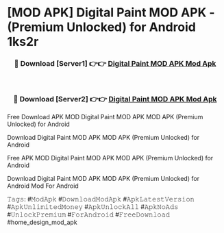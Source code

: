 # [MOD APK] Digital Paint MOD APK - (Premium Unlocked) for Android 1ks2r



<div align="center">
<h3>🔴 Download [Server1] 👉👉 <a href="https://momento.my/?title=Digital_Paint_MOD_APK">Digital Paint MOD APK Mod Apk</a></h3><br>

<h3>🔴 Download [Server2] 👉👉 <a href="https://momento.my/?title=Digital_Paint_MOD_APK">Digital Paint MOD APK Mod Apk</a></h3>
</div>



Free Download APK MOD Digital Paint MOD APK MOD APK (Premium Unlocked) for Android

Download Digital Paint MOD APK MOD APK (Premium Unlocked) for Android

Free APK MOD Digital Paint MOD APK MOD APK (Premium Unlocked) for Android

Download Digital Paint MOD APK MOD APK (Premium Unlocked) for Android Mod For Android

𝚃𝚊𝚐𝚜: #𝙼𝚘𝚍𝙰𝚙𝚔 #𝙳𝚘𝚠𝚗𝚕𝚘𝚊𝚍𝙼𝚘𝚍𝙰𝚙𝚔 #𝙰𝚙𝚔𝙻𝚊𝚝𝚎𝚜𝚝𝚅𝚎𝚛𝚜𝚒𝚘𝚗 #𝙰𝚙𝚔𝚄𝚗𝚕𝚒𝚖𝚒𝚝𝚎𝚍𝙼𝚘𝚗𝚎𝚢 #𝙰𝚙𝚔𝚄𝚗𝚕𝚘𝚌𝚔𝙰𝚕𝚕 #𝙰𝚙𝚔𝙽𝚘𝙰𝚍𝚜 #𝚄𝚗𝚕𝚘𝚌𝚔𝙿𝚛𝚎𝚖𝚒𝚞𝚖 #𝙵𝚘𝚛𝙰𝚗𝚍𝚛𝚘𝚒𝚍 #𝙵𝚛𝚎𝚎𝙳𝚘𝚠𝚗𝚕𝚘𝚊𝚍 #home_design_mod_apk
